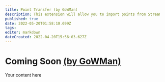 ```yaml
---
title: Point Transfer (by GoWMan)
description: This extension will allow you to import points from StreamElements or StreamLabs Chatbot.
published: true
date: 2022-05-20T01:58:10.699Z
tags: 
editor: markdown
dateCreated: 2022-04-20T15:56:03.627Z
---
```


# Coming Soon [(by GoWMan)](https://www.twitch.tv/gowman)

Your content here
